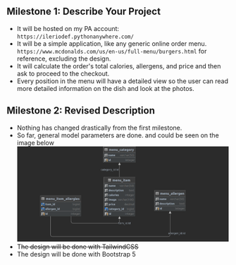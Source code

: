 ## Milestone 1: Describe Your Project
* It will be hosted on my PA account: `https://ileriodef.pythonanywhere.com/`
* It will be a simple application, like any generic online order menu. `https://www.mcdonalds.com/us/en-us/full-menu/burgers.html` for reference, excluding the design. 
* It will calculate the order's total calories, allergens, and price and then ask to proceed to the checkout.
* Every position in the menu will have a detailed view so the user can read more detailed information on the dish and look at the photos. 

## Milestone 2: Revised Description
* Nothing has changed drastically from the first milestone.
* So far, general model parameters are done. and could be seen on the image below
![current model diagram](milestones/media/models_milestone2.png)
* T~~he design will be done with TailwindCSS~~
* The design will be done with Bootstrap 5
